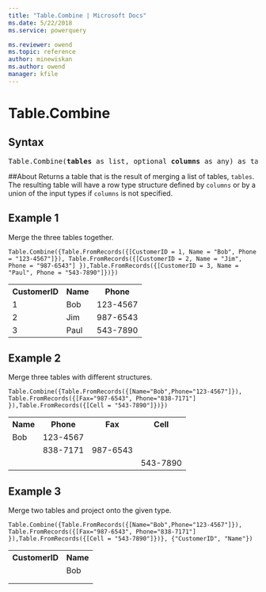 ```yaml
---
title: "Table.Combine | Microsoft Docs"
ms.date: 5/22/2018
ms.service: powerquery

ms.reviewer: owend
ms.topic: reference
author: minewiskan
ms.author: owend
manager: kfile
---
```

# Table.Combine

## Syntax

<pre>
Table.Combine(<b>tables</b> as list, optional <b>columns</b> as any) as table
</pre>

##About
Returns a table that is the result of merging a list of tables, `tables`. The resulting table will have a row type structure defined by `columns` or by a union of the input types if `columns` is not specified.

## Example 1
Merge the three tables together.

```powerquery-m
Table.Combine({Table.FromRecords({[CustomerID = 1, Name = "Bob", Phone = "123-4567"]}), Table.FromRecords({[CustomerID = 2, Name = "Jim", Phone = "987-6543"] }),Table.FromRecords({[CustomerID = 3, Name = "Paul", Phone = "543-7890"]})})
```

<table> <tr> <th>CustomerID</th> <th>Name</th> <th>Phone</th> </tr> <tr> <td>1</td> <td>Bob</td> <td>123-4567</td> </tr> <tr> <td>2</td> <td>Jim</td> <td>987-6543</td> </tr> <tr> <td>3</td> <td>Paul</td> <td>543-7890</td> </tr> </table>

## Example 2
Merge three tables with different structures.

```powerquery-m
Table.Combine({Table.FromRecords({[Name="Bob",Phone="123-4567"]}), Table.FromRecords({[Fax="987-6543", Phone="838-7171"] }),Table.FromRecords({[Cell = "543-7890"]})})
```

<table> <tr> <th>Name</th> <th>Phone</th> <th>Fax</th> <th>Cell</th> </tr> <tr> <td>Bob</td> <td>123-4567</td> <td></td> <td></td> </tr> <tr> <td></td> <td>838-7171</td> <td>987-6543</td> <td></td> </tr> <tr> <td></td> <td></td> <td></td> <td>543-7890</td> </tr> </table>

## Example 3
Merge two tables and project onto the given type.

```powerquery-m
Table.Combine({Table.FromRecords({[Name="Bob",Phone="123-4567"]}), Table.FromRecords({[Fax="987-6543", Phone="838-7171"] }),Table.FromRecords({[Cell = "543-7890"]})}, {"CustomerID", "Name"})
```

<table> <tr> <th>CustomerID</th> <th>Name</th> </tr> <tr> <td></td> <td>Bob</td> </tr> <tr> <td></td> <td></td> </tr> <tr> <td></td> <td></td> </tr> </table>
  
